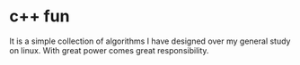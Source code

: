 # c++ fun
It is a simple collection of algorithms I have designed over my general study on linux.
With great power comes great responsibility.
